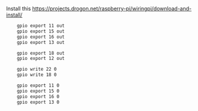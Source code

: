 Install this https://projects.drogon.net/raspberry-pi/wiringpi/download-and-install/

```bash
    gpio export 11 out
    gpio export 15 out
    gpio export 16 out
    gpio export 13 out

    gpio export 18 out
    gpio export 12 out

    gpio write 22 0
    gpio write 18 0

    gpio export 11 0
    gpio export 15 0
    gpio export 16 0
    gpio export 13 0
